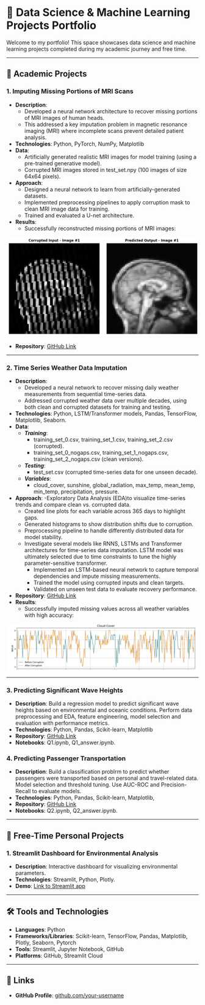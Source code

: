 # 🌟 Data Science & Machine Learning Projects Portfolio

Welcome to my portfolio! This space showcases data science and machine learning projects completed during my academic journey and free time.

---

## 📂 **Academic Projects**

### 1. **Imputing Missing Portions of MRI Scans**
- **Description**:
  - Developed a neural network architecture to recover missing portions of MRI images of human heads.
  - This addressed a key imputation problem in magnetic resonance imaging (MRI) where incomplete scans prevent detailed patient analysis. 
- **Technologies**: Python, PyTorch, NumPy, Matplotlib
- **Data**:
  - Artificially generated realistic MRI images for model training (using a pre-trained generative model).
  - Corrupted MRI images stored in test_set.npy (100 images of size 64x64 pixels).
- **Approach**:
  - Designed a neural network to learn from artificially-generated datasets.
  - Implemented preprocessing pipelines to apply corruption mask to clean MRI image data for training. 
  - Trained and evaluated a U-net architecture.
- **Results**:
  - Successfully reconstructed missing portions of MRI images:
  
![MRI Imputation - Before and After](images/mri_imputation.png)

- **Repository**: [GitHub Link](https://github.com/ese-ada-lovelace-2024/dl-module-coursework-1-esemsc-mi720)

---

### 2. **Time Series Weather Data Imputation**
- **Description**:
  - Developed a neural network to recover missing daily weather measurements from sequential time-series data.
  - Addressed corrupted weather data over multiple decades, using both clean and corrupted datasets for training and testing.
- **Technologies**: Python, LSTM/Transformer models, Pandas, TensorFlow, Matplotlib, Seaborn.
- **Data**:
  - ***Training***:  
    - training_set_0.csv, training_set_1.csv, training_set_2.csv (corrupted).
    - training_set_0_nogaps.csv, training_set_1_nogaps.csv, training_set_2_nogaps.csv (clean versions).
  - ***Testing***:
    - test_set.csv (corrupted time-series data for one unseen decade).
  - ***Variables***:
    - cloud_cover, sunshine, global_radiation, max_temp, mean_temp, min_temp, precipitation, pressure.
- **Approach**:
  -Exploratory Data Analysis (EDA)to visualize time-series trends and compare clean vs. corrupted data.
    - Created line plots for each variable across 365 days to highlight gaps.
    - Generated histograms to show distribution shifts due to corruption.
  - Preprocessing pipeline to handle differently distributed data for model stability.
  - Investigate several models like RNNS, LSTMs and Transformer architectures for time-series data imputation. LSTM model was ultimately selected due to time constraints to tune the highly parameter-sensitive transformer. 
	- Implemented an LSTM-based neural network to capture temporal dependencies and impute missing measurements.
	- Trained the model using corrupted inputs and clean targets.
	- Validated on unseen test data to evaluate recovery performance.
- **Repository**: [GitHub Link](https://github.com/ese-ada-lovelace-2024/dl-module-coursework-2-esemsc-mi720)
- **Results**:
  - Successfully imputed missing values across all weather variables with high accuracy:

![Time Series Missing Values Imputation - Before and After](images/cloud_cover_time_series.png)

---

### 3. **Predicting Significant Wave Heights**
- **Description**: Build a regression model to predict significant wave heights based on environmental and oceanic conditions. Perform	data preprocessing and EDA, feature engineering, model selection and evaluation with performance metrics.
- **Technologies**: Python, Pandas, Scikit-learn, Matplotlib
- **Repository**: [GitHub Link](https://github.com/ese-ada-lovelace-2024/dsml-2024-esemsc-mi720)
- **Notebooks**: Q1.ipynb, Q1_answer.ipynb.

### 4. **Predicting Passenger Transportation**
- **Description**: Build a classification problrm to predict whether passengers were transported based on personal and travel-related data. Model selection and threshold tuning. Use AUC-ROC and Precision-Recall to evaluate models.
- **Technologies**: Python, Pandas, Scikit-learn, Matplotlib, 
- **Repository**: [GitHub Link](https://github.com/ese-ada-lovelace-2024/dsml-2024-esemsc-mi720)
- **Notebooks**: Q2.ipynb, Q2_answer.ipynb.

---

## 📂 **Free-Time Personal Projects**

### 1. **Streamlit Dashboard for Environmental Analysis**
- **Description**: Interactive dashboard for visualizing environmental parameters.
- **Technologies**: Streamlit, Python, Plotly.
- **Demo**: [Link to Streamlit app](https://link-to-demo)
  

---

## 🛠️ **Tools and Technologies**
- **Languages**: Python
- **Frameworks/Libraries**: Scikit-learn, TensorFlow, Pandas, Matplotlib, Plotly, Seaborn, Pytorch
- **Tools**: Streamlit, Jupyter Notebook, GitHub
- **Platforms**: GitHub, Streamlit Cloud

---

## 🔗 **Links**
- **GitHub Profile**: [github.com/your-username](https://github.com/your-username)
